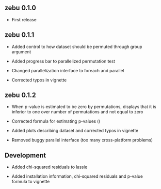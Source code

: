 zebu 0.1.0
----------------------------------------------------------------

* First release

zebu 0.1.1
----------------------------------------------------------------

* Added control to how dataset should be permuted through group argument

* Added progress bar to parallelized permutation test

* Changed parallelization interface to foreach and parallel

* Corrected typos in vignette

zebu 0.1.2
----------------------------------------------------------------

* When p-value is estimated to be zero by permutations, displays that it is inferior to one over number of permutations and not equal to zero

* Corrected formula for estimating p-values ()

* Added plots describing dataset and corrected typos in vignette

* Removed buggy parallel interface (too many cross-platform problems)

Development
----------------------------------------------------------------

* Added chi-squared residuals to lassie

* Added installation information, chi-squared residuals and p-value formula to vignette
